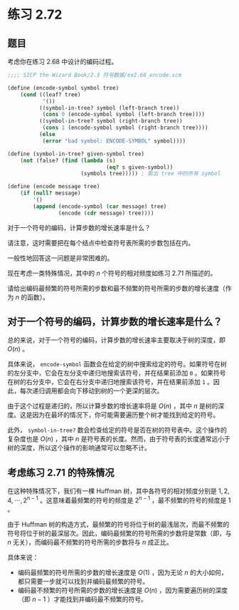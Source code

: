 # 练习 2.72

## 题目

考虑你在练习 2.68 中设计的编码过程。

```scheme
;;;; SICP the Wizard Book/2.3 符号数据/ex2.68_encode.scm

(define (encode-symbol symbol tree)
    (cond ((leaf? tree)
           '())
          ((symbol-in-tree? symbol (left-branch tree))
           (cons 0 (encode-symbol symbol (left-branch tree))))
          ((symbol-in-tree? symbol (right-branch tree))
           (cons 1 (encode-symbol symbol (right-branch tree))))
          (else
           (error "bad symbol: ENCODE-SYMBOL" symbol))))

(define (symbol-in-tree? given-symbol tree)
    (not (false? (find (lambda (s)
                               (eq? s given-symbol))
                       (symbols tree))))) ; 取出 tree 中的所有 symbol

(define (encode message tree)
    (if (null? message)
        '()
        (append (encode-symbol (car message) tree)
                (encode (cdr message) tree))))
```

对于一个符号的编码，计算步数的增长速率是什么？

请注意，这时需要把在每个结点中检查符号表所需的步数包括在内。

一般性地回答这一问题是非常困难的。

现在考虑一类特殊情况，其中的 $n$ 个符号的相对频度如练习 2.71 所描述的。

请给出编码最频繁的符号所需的步数和最不频繁的符号所需的步数的增长速度（作为 $n$ 的函数）。

## 对于一个符号的编码，计算步数的增长速率是什么？

总的来说，对于一个符号的编码，计算步数的增长速率主要取决于树的深度，即 $O(n)$ 。

具体来说， `encode-symbol` 函数会在给定的树中搜索给定的符号。如果符号在树的左分支中，它会在左分支中递归地搜索该符号，并在结果前添加 `0` 。如果符号在树的右分支中，它会在右分支中递归地搜索该符号，并在结果前添加 `1` 。因此，每次递归调用都会向下移动到树的一个更深的层次。

由于这个过程是递归的，所以计算步数的增长速率将是 $O(n)$ ，其中 $n$ 是树的深度。这是因为在最坏的情况下，你可能需要遍历整个树才能找到给定的符号。

此外， `symbol-in-tree?` 数会检查给定的符号是否在树的符号表中。这个操作的复杂度也是 $O(n)$ ，其中 $n$ 是符号表的长度。然而，由于符号表的长度通常远小于树的深度，所以这个操作的影响通常可以忽略不计。

## 考虑练习 2.71 的特殊情况

在这种特殊情况下，我们有一棵 Huffman 树，其中各符号的相对频度分别是 $1,2,4,\cdots,2^{n-1}$ 。这意味着最频繁的符号的频度是 $2^{n-1}$ ，最不频繁的符号的频度是 $1$ 。

由于 Huffman 树的构造方式，最频繁的符号将位于树的最浅层次，而最不频繁的符号将位于树的最深层次。因此，编码最频繁的符号所需的步数将是常数（即，与 $n$ 无关），而编码最不频繁的符号所需的步数将与 $n$ 成正比。

具体来说：
- 编码最频繁的符号所需的步数的增长速度是 $O(1)$ ，因为无论 $n$ 的大小如何，都只需要一步就可以找到并编码最频繁的符号。
- 编码最不频繁的符号所需的步数的增长速度是 $O(n)$ ，因为需要遍历树的深度（即 $n-1$ ）才能找到并编码最不频繁的符号。